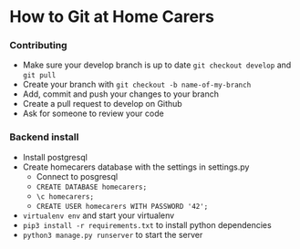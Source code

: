 # How to Git at Home Carers

### Contributing

+ Make sure your develop branch is up to date ```git checkout develop``` and ```git pull```
+ Create your branch with ```git checkout -b name-of-my-branch```
+ Add, commit and push your changes to your branch
+ Create a pull request to develop on Github
+ Ask for someone to review your code

### Backend install

+ Install postgresql
+ Create homecarers database with the settings in settings.py
    + Connect to posgresql
    + ```CREATE DATABASE homecarers;```
    + ```\c homecarers;```
    + ```CREATE USER homecarers WITH PASSWORD '42';```
+ ```virtualenv env``` and start your virtualenv
+ ```pip3 install -r requirements.txt``` to install python dependencies
+ ```python3 manage.py runserver``` to start the server

